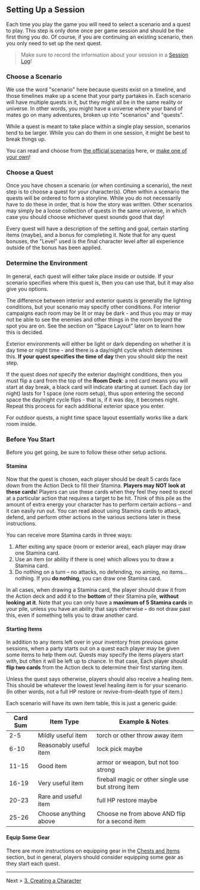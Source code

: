 ## Setting Up a Session

Each time you play the game you will need to select a scenario and a quest to play. This step is only done once per game session and should be the first thing you do. Of course, if you are continuing an existing scenario, then you only need to set up the next quest.

> Make sure to record the information about your session in a [Session Log](guides/P52-session-log.pdf)!

### Choose a Scenario

We use the word "scenario" here because quests exist on a timeline, and those timelines make up a scene that your party partakes in. Each scenario will have multiple quests in it, but they might all be in the same reality or universe. In other words, you might have a universe where your band of mates go on many adventures, broken up into "scenarios" and "quests".

While a quest is meant to take place within a single play session, scenarios tend to be larger. While you can do them in one session, it might be best to break things up.

You can read and choose from [the official scenarios](../scenarios/) here, or [make one of your own](13_creating_your_own_scenario.md)!


### Choose a Quest

Once you have chosen a scenario (or when continuing a scenario), the next step is to choose a quest for your character(s). Often within a scenario the quests will be ordered to form a storyline. While you do not necessarily have to do these in order, that is how the story was written. Other scenarios may simply be a loose collection of quests in the same universe, in which case you should choose whichever quest sounds good that day!

Every quest will have a description of the setting and goal, certain starting items (maybe), and a bonus for completing it. Note that for any quest bonuses, the "Level" used is the final character level after all experience outside of the bonus has been applied.

### Determine the Environment

In general, each quest will either take place inside or outside. If your scenario specifies where this quest is, then you can use that, but it may also give you options.

The difference between interior and exterior quests is generally the lighting conditions, but your scenario may specify other conditions. For interior campaigns each room may be lit or may be dark - and thus you may or may not be able to see the enemies and other things in the room beyond the spot you are on. See the section on "Space Layout" later on to learn how this is decided.

Exterior environments will either be light or dark depending on whether it is day time or night time - and there is a day/night cycle which determines this. **If your quest specifies the time of day** then you should skip the next step.

If the quest does _not_ specify the exterior day/night conditions, then you must flip a card from the top of the **Room Deck**: a red card means you will start at day break, a black card will indicate starting at sunset. Each day (or night) lasts for 1 space (one room setup), thus upon entering the second space the day/night cycle flips - that is, if it was day, it becomes night. Repeat this process for each additional exterior space you enter.

For outdoor quests, a night time space layout essentially works like a dark room inside.

### Before You Start

Before you get going, be sure to follow these other setup actions.

#### Stamina

Now that the quest is chosen, each player should be dealt 5 cards face down from the Action Deck to fill their Stamina. **Players may NOT look at these cards**! Players can use these cards when they feel they need to excel at a particular action that requires a target to be hit. Think of this pile as the amount of extra energy your character has to perform certain actions – and it can easily run out. You can read about using Stamina cards to attack, defend, and perform other actions in the various sections later in these instructions.

You can receive more Stamina cards in three ways:

1. After exiting any space (room or exterior area), each player may draw one Stamina card.
2. Use an item (or ability if there is one) which allows you to draw a Stamina card.
3. Do nothing on a turn – no attacks, no defending, no aiming, no items... nothing. If you **do nothing**, you can draw one Stamina card.

In all cases, when drawing a Stamina card, the player should draw it from the Action deck and add it to the **bottom** of their Stamina pile, **without looking at it**. Note that you can only have a **maximum of 5 Stamina cards** in your pile, unless you have an ability that says otherwise – do not draw past this, even if something tells you to draw another card.

#### Starting Items

In addition to any items left over in your inventory from previous game sessions, when a party starts out on a quest each player may be given some items to help them out. Quests may specify the items players start with, but often it will be left up to chance. In that case, Each player should **flip two cards** from the Action deck to determine their first starting item. 

Unless the quest says otherwise, players should also receive a healing item. This should be whatever the lowest level healing item is for your scenario. (In other words, not a full HP restore or revive-from-death type of item.)

Each scenario will have its own item table, this is just a generic guide:

| Card Sum | Item Type | Example & Notes |
| -------- | --------- | --------------- |
| 2-5      | Mildly useful item | torch or other throw away item |
| 6-10     | Reasonably useful item | lock pick maybe |
| 11-15    | Good item | armor or weapon, but not too strong |
| 16-19    | Very useful item | fireball magic or other single use but strong item |
| 20-23    | Rare and useful item | full HP restore maybe |
| 25-26    | Choose anything above | Choose ne from above AND flip for a second item |

#### Equip Some Gear

There are more instructions on equipping gear in the [Chests and Items](07_chests_and_items.md) section, but in general, players should consider equipping some gear as they start each quest.

---

Next > [3. Creating a Character](03_creating_a_character.md)
